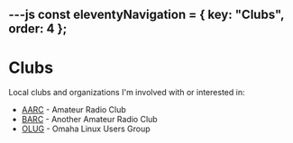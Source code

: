 ---js
const eleventyNavigation = {
	key: "Clubs",
	order: 4
};
---
# Clubs

Local clubs and organizations I'm involved with or interested in:

- [AARC](/clubs/aarc/) - Amateur Radio Club
- [BARC](/clubs/barc/) - Another Amateur Radio Club  
- [OLUG](/clubs/olug/) - Omaha Linux Users Group